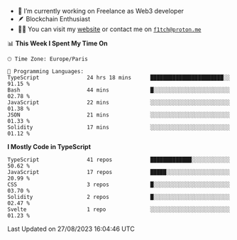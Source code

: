 - 🔭 I’m currently working on Freelance as Web3 developer
- 🪶 Blockchain Enthusiast
- 👨‍💻 You can visit my [website](https://f1tch.xyz) or contact me on [`f1tch@proton.me`](mailto:f1tch@proton.me)

<!--START_SECTION:waka-->
📊 **This Week I Spent My Time On** 

```text
🕑︎ Time Zone: Europe/Paris

💬 Programming Languages: 
TypeScript               24 hrs 18 mins      ███████████████████████░░   91.15 % 
Bash                     44 mins             █░░░░░░░░░░░░░░░░░░░░░░░░   02.78 % 
JavaScript               22 mins             ░░░░░░░░░░░░░░░░░░░░░░░░░   01.38 % 
JSON                     21 mins             ░░░░░░░░░░░░░░░░░░░░░░░░░   01.33 % 
Solidity                 17 mins             ░░░░░░░░░░░░░░░░░░░░░░░░░   01.12 % 
```

**I Mostly Code in TypeScript** 

```text
TypeScript               41 repos            █████████████░░░░░░░░░░░░   50.62 % 
JavaScript               17 repos            █████░░░░░░░░░░░░░░░░░░░░   20.99 % 
CSS                      3 repos             █░░░░░░░░░░░░░░░░░░░░░░░░   03.70 % 
Solidity                 2 repos             █░░░░░░░░░░░░░░░░░░░░░░░░   02.47 % 
Svelte                   1 repo              ░░░░░░░░░░░░░░░░░░░░░░░░░   01.23 % 
```




 Last Updated on 27/08/2023 16:04:46 UTC
<!--END_SECTION:waka-->
